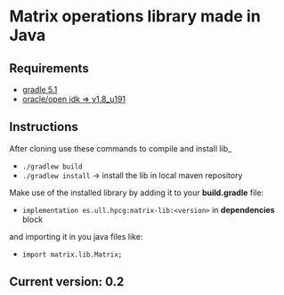 # Matrix operations library made in Java

## Requirements
- [gradle 5.1](https://gradle.org/releases/)
- [oracle/open jdk => v1.8_u191](https://www.oracle.com/technetwork/java/javase/downloads/jdk8-downloads-2133151.html)

## Instructions
After cloning use these commands to compile and install lib_
- `./gradlew build`
- `./gradlew install` -> install the lib in local maven repository

Make use of the installed library by adding it to your **build.gradle** file:
- `implementation es.ull.hpcg:matrix-lib:<version>` in **dependencies** block
  
and importing it in you java files like:
- `import matrix.lib.Matrix;` 


## Current version: 0.2
